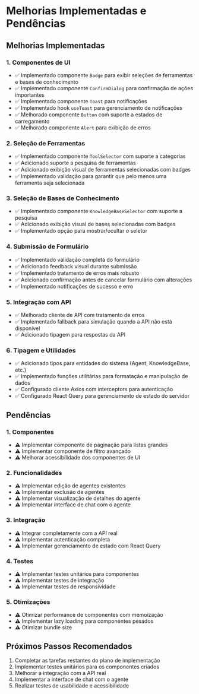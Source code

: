 # Melhorias Implementadas e Pendências

## Melhorias Implementadas

### 1. Componentes de UI
- ✅ Implementado componente `Badge` para exibir seleções de ferramentas e bases de conhecimento
- ✅ Implementado componente `ConfirmDialog` para confirmação de ações importantes
- ✅ Implementado componente `Toast` para notificações
- ✅ Implementado hook `useToast` para gerenciamento de notificações
- ✅ Melhorado componente `Button` com suporte a estados de carregamento
- ✅ Melhorado componente `Alert` para exibição de erros

### 2. Seleção de Ferramentas
- ✅ Implementado componente `ToolSelector` com suporte a categorias
- ✅ Adicionado suporte a pesquisa de ferramentas
- ✅ Adicionado exibição visual de ferramentas selecionadas com badges
- ✅ Implementado validação para garantir que pelo menos uma ferramenta seja selecionada

### 3. Seleção de Bases de Conhecimento
- ✅ Implementado componente `KnowledgeBaseSelector` com suporte a pesquisa
- ✅ Adicionado exibição visual de bases selecionadas com badges
- ✅ Implementado opção para mostrar/ocultar o seletor

### 4. Submissão de Formulário
- ✅ Implementado validação completa do formulário
- ✅ Adicionado feedback visual durante submissão
- ✅ Implementado tratamento de erros mais robusto
- ✅ Adicionado confirmação antes de cancelar formulário com alterações
- ✅ Implementado notificações de sucesso e erro

### 5. Integração com API
- ✅ Melhorado cliente de API com tratamento de erros
- ✅ Implementado fallback para simulação quando a API não está disponível
- ✅ Adicionado tipagem para respostas da API

### 6. Tipagem e Utilidades
- ✅ Adicionado tipos para entidades do sistema (Agent, KnowledgeBase, etc.)
- ✅ Implementado funções utilitárias para formatação e manipulação de dados
- ✅ Configurado cliente Axios com interceptors para autenticação
- ✅ Configurado React Query para gerenciamento de estado do servidor

## Pendências

### 1. Componentes
- ⚠️ Implementar componente de paginação para listas grandes
- ⚠️ Implementar componente de filtro avançado
- ⚠️ Melhorar acessibilidade dos componentes de UI

### 2. Funcionalidades
- ⚠️ Implementar edição de agentes existentes
- ⚠️ Implementar exclusão de agentes
- ⚠️ Implementar visualização de detalhes do agente
- ⚠️ Implementar interface de chat com o agente

### 3. Integração
- ⚠️ Integrar completamente com a API real
- ⚠️ Implementar autenticação completa
- ⚠️ Implementar gerenciamento de estado com React Query

### 4. Testes
- ⚠️ Implementar testes unitários para componentes
- ⚠️ Implementar testes de integração
- ⚠️ Implementar testes de responsividade

### 5. Otimizações
- ⚠️ Otimizar performance de componentes com memoização
- ⚠️ Implementar lazy loading para componentes pesados
- ⚠️ Otimizar bundle size

## Próximos Passos Recomendados

1. Completar as tarefas restantes do plano de implementação
2. Implementar testes unitários para os componentes criados
3. Melhorar a integração com a API real
4. Implementar a interface de chat com o agente
5. Realizar testes de usabilidade e acessibilidade